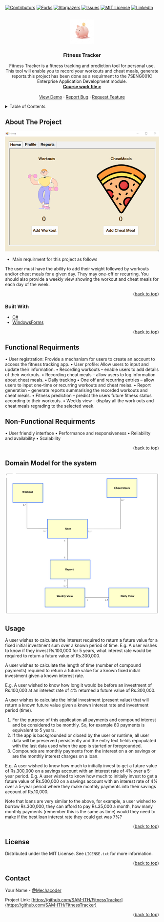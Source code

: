 <div id="top"></div>

[![Contributors][contributors-shield]][contributors-url]
[![Forks][forks-shield]][forks-url]
[![Stargazers][stars-shield]][stars-url]
[![Issues][issues-shield]][issues-url]
[![MIT License][license-shield]][license-url]
[![LinkedIn][linkedin-shield]][linkedin-url]



<!-- PROJECT LOGO -->
<br />
<div align="center">
  <a href="https://github.com/SAM-ITH/FitnessTracker">
    <img src="images/logo.png" alt="Logo" width="80" height="80">
  </a>

<h3 align="center">Fitness Tracker</h3>

  <p align="center">
    Fitness Tracker is a fitness tracking and prediction tool for personal use. This tool will enable you to record your workouts and cheat meals, generate reports.this project has been done as a requirment to the 7SENG001C Enterprise Application Development module.
    <br />
    <a href="https://github.com/SAM-ITH/FitnessTracker"><strong>Course work file »</strong></a>
    <br />
    <br />
    <a href="https://github.com/SAM-ITH/FitnessTracker">View Demo</a>
    ·
    <a href="https://github.com/SAM-ITH/FitnessTracker/issues">Report Bug</a>
    ·
    <a href="https://github.com/SAM-ITH/FitnessTracker/issues">Request Feature</a>
  </p>
</div>



<!-- TABLE OF CONTENTS -->
<details>
  <summary>Table of Contents</summary>
  <ol>
    <li>
      <a href="#about-the-project">About The Project</a>
      <ul>
        <li><a href="#built-with">Built With</a></li>
      </ul>
    </li>
    <li>
      <a href="#getting-started">Requirments</a>
    </li>
    <li><a href="#usage">Usage</a></li>
    <li><a href="#license">License</a></li>
    <li><a href="#contact">Contact</a></li>
  </ol>
</details>



<!-- ABOUT THE PROJECT -->
## About The Project

![Product Name Screen Shot][product-screenshot]

- Main requirment for this project as follows 

The user must have the ability to add their weight followed by workouts and/or cheat meals for a given day. They may one-off or recurring. You should also provide a weekly view showing the workout and cheat meals for each day of the week.


<p align="right">(<a href="#top">back to top</a>)</p>

### Built With

* [C#](https://learn.microsoft.com/en-us/dotnet/csharp/)
* [WindowsForms](https://learn.microsoft.com/en-us/visualstudio/ide/create-csharp-winform-visual-studio?view=vs-2022)


<p align="right">(<a href="#top">back to top</a>)</p>



<!-- GETTING STARTED -->
## Functional Requirments

• User registration: Provide a mechanism for users to create an account to access the fitness tracking app.
• User profile: Allow users to input and update their information.
• Recording workouts – enable users to add details of their workouts.
• Recording cheat meals – allow users to log information about cheat meals.
• Daily tracking
• One off and recurring entries – allow users to input one-time or recurring workouts
and cheat melas.
• Report generation – generate reports summarising the recorded workouts and cheat
meals.
• Fitness prediction – predict the users future fitness status according to their workouts.
• Weekly view – display all the work outs and cheat meals regrading to the selected
week.

## Non-Functional Requirments

• User friendly interface
• Performance and responsiveness
• Reliability and availability
• Scalability

<p align="right">(<a href="#top">back to top</a>)</p>

## Domain Model for the system

![Domain model Screen Shot][domainmodel-image]

<!-- USAGE EXAMPLES -->
## Usage

A user wishes to calculate the interest required to return a future value for a fixed initial investment sum over a known period of time. E.g. A user wishes to know if they invest Rs.100,000 for 5 years, what interest rate would be required to return a future value of Rs.300,000.

A user wishes to calculate the length of time (number of compound payments) required to return a future value for a known fixed initial investment given a known interest rate.

E.g. A user wished to know how long it would be before an investment of Rs.100,000 at an interest rate of 4% returned a future value of Rs.300,000.

A user wishes to calculate the initial investment (present value) that will return a known future value given a known interest rate and investment period (time).

1. For the purpose of this application all payments and compound interest and be considered to be monthly. So, for example 60 payments is equivalent to 5 years.
2. If the app is backgrounded or closed by the user or runtime, all user data will be preserved persistently and the entry text fields repopulated with the last data used when the app is started or foregrounded.
3. Compounds are monthly payments from the interest on a on savings or are the monthly interest charges on a loan.

E.g. A user wished to know how much to initially invest to get a future value of Rs.300,000 on a savings account with an interest rate of 4% over a 5-year period.
E.g. A user wished to know how much to initially invest to get a future value of Rs.500,000 on a savings account with an interest rate of 4% over a 5-year period where they make monthly payments into their savings account of Rs.10,000.

Note that loans are very similar to the above, for example, a user wished to borrow Rs.300,000, they can afford to pay Rs.35,000 a month, how many
monthly payments (remember this is the same as time) would they need to make if the best loan interest rate they could get was 7%?

<p align="right">(<a href="#top">back to top</a>)</p>


<!-- LICENSE -->
## License

Distributed under the MIT License. See `LICENSE.txt` for more information.

<p align="right">(<a href="#top">back to top</a>)</p>



<!-- CONTACT -->
## Contact

Your Name - [@Mechacoder](https://twitter.com/Mechacoder)

Project Link: [https://github.com/SAM-ITH/FitnessTracker](https://github.com/SAM-ITH/FitnessTracker)

<p align="right">(<a href="#top">back to top</a>)</p>



<!-- MARKDOWN LINKS & IMAGES -->
<!-- https://www.markdownguide.org/basic-syntax/#reference-style-links -->
[contributors-shield]: https://img.shields.io/github/contributors/SAM-ITH/FitnessTracker.svg?style=for-the-badge
[contributors-url]: https://github.com/SAM-ITH/FitnessTracker/graphs/contributors
[forks-shield]: https://img.shields.io/github/forks/SAM-ITH/FitnessTracker.svg?style=for-the-badge
[forks-url]: https://github.com/SAM-ITH/FitnessTracker/network/members
[stars-shield]: https://img.shields.io/github/stars/SAM-ITH/FitnessTracker.svg?style=for-the-badge
[stars-url]: https://github.com/SAM-ITH/FitnessTracker/stargazers
[issues-shield]: https://img.shields.io/github/issues/SAM-ITH/FitnessTracker.svg?style=for-the-badge
[issues-url]: https://github.com/SAM-ITH/FitnessTracker/issues
[license-shield]: https://img.shields.io/github/license/SAM-ITH/FitnessTracker.svg?style=for-the-badge
[license-url]: https://github.com/SAM-ITH/FitnessTracker/blob/master/LICENSE.txt
[linkedin-shield]: https://img.shields.io/badge/-LinkedIn-black.svg?style=for-the-badge&logo=linkedin&colorB=555
[linkedin-url]: https://linkedin.com/in/samithwijesighe
[product-screenshot]: images/screenshot.png
[domainmodel-image]: images/domainmodel.png
